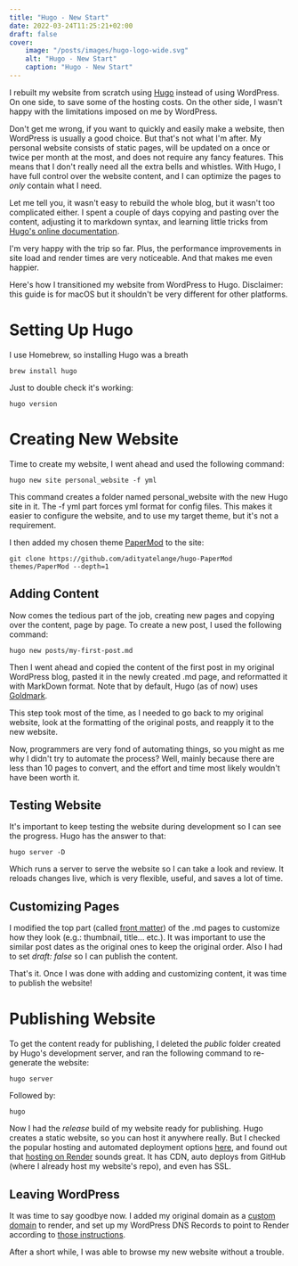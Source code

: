 ```yaml
---
title: "Hugo - New Start"
date: 2022-03-24T11:25:21+02:00
draft: false
cover:
    image: "/posts/images/hugo-logo-wide.svg"
    alt: "Hugo - New Start"
    caption: "Hugo - New Start"
---
```


I rebuilt my website from scratch using [Hugo](https://gohugo.io) instead of using WordPress. On one side, to save some of the hosting costs. On the other side, I wasn't happy with the limitations imposed on me by WordPress.

Don't get me wrong, if you want to quickly and easily make a website, then WordPress is usually a good choice. But that's not what I'm after. My personal website consists of static pages, will be updated on a once or twice per month at the most, and does not require any fancy features. This means that I don't really need all the extra bells and whistles. With Hugo, I have full control over the website content, and I can optimize the pages to *only* contain what I need.

Let me tell you, it wasn't easy to rebuild the whole blog, but it wasn't too complicated either. I spent a couple of days copying and pasting over the content, adjusting it to markdown syntax, and learning little tricks from [Hugo's online documentation](https://gohugo.io/getting-started/).

I'm very happy with the trip so far. Plus, the performance improvements in site load and render times are very noticeable. And that makes me even happier.

Here's how I transitioned my website from WordPress to Hugo. Disclaimer: this guide is for macOS but it shouldn't be very different for other platforms.

# Setting Up Hugo

I use Homebrew, so installing Hugo was a breath

```
brew install hugo
```

Just to double check it's working:

```
hugo version
```

# Creating New Website

Time to create my website, I went ahead and used the following command:

```
hugo new site personal_website -f yml
```

This command creates a folder named personal_website with the new Hugo site in it. The -f yml part forces yml format for config files. This makes it easier to configure the website, and to use my target theme, but it's not a requirement.

I then added my chosen theme [PaperMod](https://github.com/adityatelange/hugo-PaperMod/wiki/Installation) to the site:

```
git clone https://github.com/adityatelange/hugo-PaperMod themes/PaperMod --depth=1
```

## Adding Content

Now comes the tedious part of the job, creating new pages and copying over the content, page by page. To create a new post, I used the following command:

```
hugo new posts/my-first-post.md
```

Then I went ahead and copied the content of the first post in my original WordPress blog, pasted it in the newly created .md page, and reformatted it with MarkDown format. Note that by default, Hugo (as of now) uses [Goldmark](https://gohugo.io/getting-started/configuration-markup#goldmark).

This step took most of the time, as I needed to go back to my original website, look at the formatting of the original posts, and reapply it to the new website.

Now, programmers are very fond of automating things, so you might as me why I didn't try to automate the process? Well, mainly because there are less than 10 pages to convert, and the effort and time most likely wouldn't have been worth it.

## Testing Website

It's important to keep testing the website during development so I can see the progress. Hugo has the answer to that:

```
hugo server -D
```

Which runs a server to serve the website so I can take a look and review. It reloads changes live, which is very flexible, useful, and saves a lot of time.

## Customizing Pages

I modified the top part (called [front matter](https://gohugo.io/content-management/front-matter/)) of the .md pages to customize how they look (e.g.: thumbnail, title... etc.). It was important to use the similar post dates as the original ones to keep the original order. Also I had to set _draft: false_ so I can publish the content.

That's it. Once I was done with adding and customizing content, it was time to publish the website!

# Publishing Website

To get the content ready for publishing, I deleted the _public_ folder created by Hugo's development server, and ran the following command to re-generate the website:

```
hugo server
```

Followed by:

```
hugo
```

Now I had the _release_ build of my website ready for publishing. Hugo creates a static website, so you can host it anywhere really. But I checked the popular hosting and automated deployment options [here](https://gohugo.io/hosting-and-deployment/), and found out that [hosting on Render](https://gohugo.io/hosting-and-deployment/hosting-on-render/) sounds great. It has CDN, auto deploys from GitHub (where I already host my website's repo), and even has SSL.

## Leaving WordPress

It was time to say goodbye now. I added my original domain as a [custom domain](https://render.com/docs/custom-domains) to render, and set up my WordPress DNS Records to point to Render according to [those instructions](https://render.com/docs/configure-namecheap-dns).

After a short while, I was able to browse my new website without a trouble.